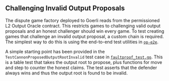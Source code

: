 ## Challenging Invalid Output Proposals

The dispute game factory deployed to Goerli reads from the permissioned L2 Output Oracle contract. This restricts games
to challenging valid output proposals and an honest challenger should win every game. To test creating games that
challenge an invalid output proposal, a custom chain is required. The simplest way to do this is using the end-to-end
test utilities in [`op-e2e`](https://github.com/ethereum-optimism/optimism/tree/develop/op-e2e).

A simple starting point has been provided in the `TestCannonProposedOutputRootInvalid` test case
in [`faultproof_test.go`](https://github.com/ethereum-optimism/optimism/blob/5e93c1696c28402c54ef0dab9d98f41680e3c0c3/op-e2e/faultproof_test.go#L334).
This is a table test that takes the output root to propose, plus functions for move and step to counter the honest
claims. The test asserts that the defender always wins and thus the output root is found to be invalid.
